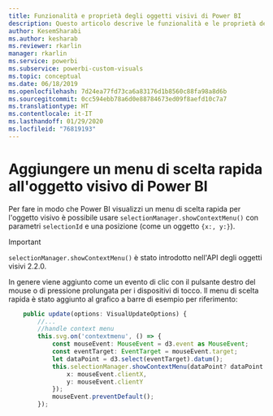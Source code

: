 ```yaml
---
title: Funzionalità e proprietà degli oggetti visivi di Power BI
description: Questo articolo descrive le funzionalità e le proprietà degli oggetti visivi di Power BI.
author: KesemSharabi
ms.author: kesharab
ms.reviewer: rkarlin
manager: rkarlin
ms.service: powerbi
ms.subservice: powerbi-custom-visuals
ms.topic: conceptual
ms.date: 06/18/2019
ms.openlocfilehash: 7d24ea77fd73ca6a83176d1b8560c88fa98a8d6b
ms.sourcegitcommit: 0cc594ebb78a6d0e88784673ed09f8aefd10c7a7
ms.translationtype: HT
ms.contentlocale: it-IT
ms.lasthandoff: 01/29/2020
ms.locfileid: "76819193"
---
```

# <a name="add-context-menu-to-power-bi-visual"></a>Aggiungere un menu di scelta rapida all'oggetto visivo di Power BI

Per fare in modo che Power BI visualizzi un menu di scelta rapida per l'oggetto visivo è possibile usare `selectionManager.showContextMenu()` con parametri `selectionId` e una posizione (come un oggetto `{x:, y:}`).

> [!IMPORTANT]
> `selectionManager.showContextMenu()` è stato introdotto nell'API degli oggetti visivi 2.2.0.

In genere viene aggiunto come un evento di clic con il pulsante destro del mouse o di pressione prolungata per i dispositivi di tocco. Il menu di scelta rapida è stato aggiunto al grafico a barre di esempio per riferimento:

```typescript
    public update(options: VisualUpdateOptions) {
        //...
        //handle context menu
        this.svg.on('contextmenu', () => {
            const mouseEvent: MouseEvent = d3.event as MouseEvent;
            const eventTarget: EventTarget = mouseEvent.target;
            let dataPoint = d3.select(eventTarget).datum();
            this.selectionManager.showContextMenu(dataPoint? dataPoint.selectionId : {}, {
                x: mouseEvent.clientX,
                y: mouseEvent.clientY
            });
            mouseEvent.preventDefault();
        });
```
